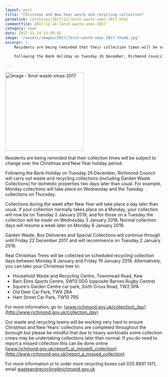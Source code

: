 ```yaml
---
layout: post
title: "Christmas and New Year waste and recycling collection"
permalink: /archives/2017/12/lbrut-waste-xmas-2017.html
commentfile: 2017-12-14-lbrut-waste-xmas-2017
category: news
date: 2017-12-14 13:50:43
image: "/assets/images/2017/lbrut-waste-xmas-2017-thumb.jpg"
excerpt: |
    Residents are being reminded that their collection times will be subject to change over the Christmas and New Year holiday period.

    Following the Bank Holiday on Tuesday 26 December, Richmond Council will carry out waste and recycling collections (including Garden Waste Collections) for domestic properties two days later than usual.  For example, Monday collections will take place on Wednesday and the Tuesday collections on Thursday.

---
```


<a href="/assets/images/2017/lbrut-waste-xmas-2017.jpg" title="Click for a larger image"><img src="/assets/images/2017/lbrut-waste-xmas-2017-thumb.jpg" width="250" alt="Image - lbrut-waste-xmas-2017"  class="photo right"/></a>

Residents are being reminded that their collection times will be subject to change over the Christmas and New Year holiday period.

Following the Bank Holiday on Tuesday 26 December, Richmond Council will carry out waste and recycling collections (including Garden Waste Collections) for domestic properties two days later than usual. For example, Monday collections will take place on Wednesday and the Tuesday collections on Thursday.

Collections during the week after New Year will take place a day later than usual. If your collection normally takes place on a Monday, your collection will now be on Tuesday 2 January 2018, and for those on a Tuesday the collection will be made on Wednesday 3 January 2018. Normal collection days will resume a week later on Monday 8 January 2018.

Garden Waste, Box Deliveries and Special Collections will continue through until Friday 22 December 2017 and will recommence on Tuesday 2 January 2018.

Real Christmas Trees will be collected on scheduled recycling collection days between Monday 8 January and Friday 19 January 2018. Alternatively, you can take your Christmas tree to:

-   Household Waste and Recycling Centre, Townmead Road, Kew
-   Barn Elms Sports Centre, SW13 0DG (opposite Barnes Rugby Centre)
-   Squire's Garden Centre car park, Sixth Cross Road, TW2 5PA
-   Old Deer Car Park, TW9 2RA
-   Ham Street Car Park, TW10 7RS

For more information, go to: [www.richmond.gov.uk/collection\_day](http://www.richmond.gov.uk/collection_day)

Our waste and recycling teams will be working very hard to ensure Christmas and New Years' collections are completed throughout the borough but please be mindful that due to heavy workloads some collection crews may be undertaking collections later than normal. If you do need to report a missed collection this can be done online [www.richmond.gov.uk/report\_a\_missed\_collection](http://www.richmond.gov.uk/report_a_missed_collection)

For more information or to order more recycling boxes call 020 8891 1411, email <wasteandrecycling@richmond.gov.uk>
